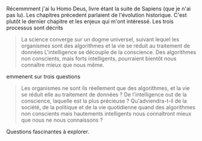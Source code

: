 Récemmment j'ai lu Homo Deus, livre étant la suite de Sapiens (que je n'ai pas lu). Les chapitres précedent parlaient de l'évolution historique.  C'est plutôt le dernier chapitre et les enjeux qui m'ont intéressé.
Les trois processus sont décrits

> La science converge sur un dogme universel, suivant lequel les organismes sont des algorithmes et la vie se réduit au traitement de données
> L'intelligence se découple de la conscience.
> Des algorithmes non conscients, mais forts intelligents, pourraient bientôt nous connaître mieux que nous même.

emmenent sur trois questions

> Les organismes ne sont ils réellement que des algorithmes, et la vie se réduit elle au traitement de données ?
> De l'intelligence out de la conscience, laquelle est la plus précieuse ?
> Qu'adviendra-t-il de la société, de la politique et de la vie quotidienne quand des algorithmes non conscients mais hautements intelligents nous connaîtront mieux que nous ne nous connaissons ?

Questions fascinantes à explorer.
